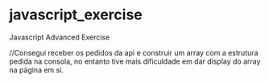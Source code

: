 # javascript_exercise

Javascript Advanced Exercise

//Consegui receber os pedidos da api e construir um array com a estrutura pedida na consola, no entanto tive mais dificuldade em dar display do array na página em si.
